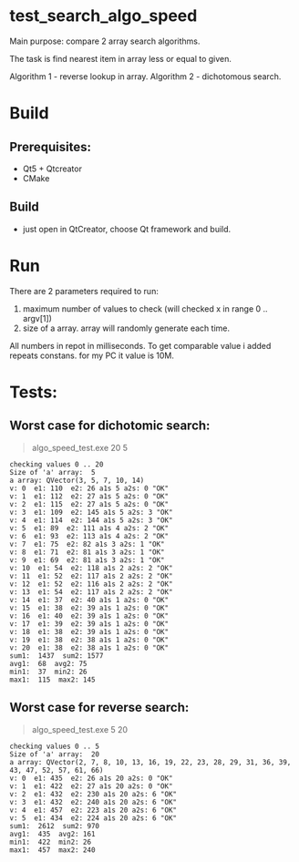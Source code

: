 # test_search_algo_speed

Main purpose: compare 2 array search algorithms. 

The task is find nearest item in array less or equal to given.

Algorithm 1 - reverse lookup in array.
Algorithm 2 - dichotomous search.

# Build
## Prerequisites: 
 - Qt5 + Qtcreator
 - CMake

## Build
 - just open in QtCreator, choose Qt framework and build. 

# Run
There are 2 parameters required to run:
 1. maximum number of values to check (will checked x in range 0 .. argv[1])
 2. size of a array. array will randomly generate each time.

All numbers in repot in milliseconds. To get comparable value i added repeats constans. for my PC it value is 10M.

# Tests:
## Worst case for dichotomic search:
> algo_speed_test.exe 20 5

```
checking values 0 .. 20
Size of 'a' array:  5
a array: QVector(3, 5, 7, 10, 14)
v: 0  e1: 110  e2: 26 a1s 5 a2s: 0 "OK"
v: 1  e1: 112  e2: 27 a1s 5 a2s: 0 "OK"
v: 2  e1: 115  e2: 27 a1s 5 a2s: 0 "OK"
v: 3  e1: 109  e2: 145 a1s 5 a2s: 3 "OK"
v: 4  e1: 114  e2: 144 a1s 5 a2s: 3 "OK"
v: 5  e1: 89  e2: 111 a1s 4 a2s: 2 "OK"
v: 6  e1: 93  e2: 113 a1s 4 a2s: 2 "OK"
v: 7  e1: 75  e2: 82 a1s 3 a2s: 1 "OK"
v: 8  e1: 71  e2: 81 a1s 3 a2s: 1 "OK"
v: 9  e1: 69  e2: 81 a1s 3 a2s: 1 "OK"
v: 10  e1: 54  e2: 118 a1s 2 a2s: 2 "OK"
v: 11  e1: 52  e2: 117 a1s 2 a2s: 2 "OK"
v: 12  e1: 52  e2: 116 a1s 2 a2s: 2 "OK"
v: 13  e1: 54  e2: 117 a1s 2 a2s: 2 "OK"
v: 14  e1: 37  e2: 40 a1s 1 a2s: 0 "OK"
v: 15  e1: 38  e2: 39 a1s 1 a2s: 0 "OK"
v: 16  e1: 40  e2: 39 a1s 1 a2s: 0 "OK"
v: 17  e1: 39  e2: 39 a1s 1 a2s: 0 "OK"
v: 18  e1: 38  e2: 39 a1s 1 a2s: 0 "OK"
v: 19  e1: 38  e2: 38 a1s 1 a2s: 0 "OK"
v: 20  e1: 38  e2: 38 a1s 1 a2s: 0 "OK"
sum1:  1437  sum2: 1577
avg1:  68  avg2: 75
min1:  37  min2: 26
max1:  115  max2: 145
```

## Worst case for reverse search:

> algo_speed_test.exe 5 20

```
checking values 0 .. 5
Size of 'a' array:  20
a array: QVector(2, 7, 8, 10, 13, 16, 19, 22, 23, 28, 29, 31, 36, 39, 43, 47, 52, 57, 61, 66)
v: 0  e1: 435  e2: 26 a1s 20 a2s: 0 "OK"
v: 1  e1: 422  e2: 27 a1s 20 a2s: 0 "OK"
v: 2  e1: 432  e2: 230 a1s 20 a2s: 6 "OK"
v: 3  e1: 432  e2: 240 a1s 20 a2s: 6 "OK"
v: 4  e1: 457  e2: 223 a1s 20 a2s: 6 "OK"
v: 5  e1: 434  e2: 224 a1s 20 a2s: 6 "OK"
sum1:  2612  sum2: 970
avg1:  435  avg2: 161
min1:  422  min2: 26
max1:  457  max2: 240
```

